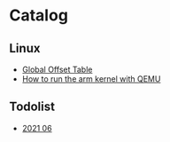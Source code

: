 # Catalog

## Linux

- [Global Offset Table](linux/global_offset_table.md)
- [How to run the arm kernel with QEMU](linux/start_the_qemu_image.md)

## Todolist

- [2021 06](todolist/2021_06.md)

